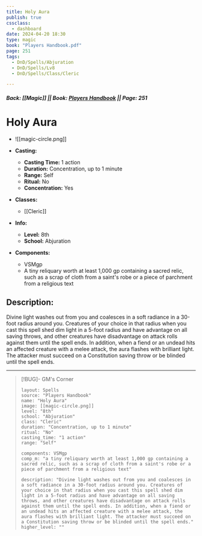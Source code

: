```yaml
---
title: Holy Aura
publish: true
cssclass:
  - dashboard
date: 2024-04-20 18:30
type: magic
book: "Players Handbook.pdf"
page: 251
tags:
  - DnD/Spells/Abjuration
  - DnD/Spells/Lv8
  - DnD/Spells/Class/Cleric

---
```


##### Back: [[Magic]] || Book: [Players Handbook](https://drive.google.com/drive/folders/1O5bhpYizcIT5xxAoLOuzCRht_PVS7VSG?usp=sharing) || Page: 251

# Holy Aura
- ![[magic-circle.png]]
- **Casting:**
    - **Casting Time:** 1 action
    - **Duration:** Concentration, up to 1 minute
    - **Range:** Self
    - **Ritual:** No
    - **Concentration:** Yes
- **Classes:**
    - [[Cleric]]

- **Info:**
    - **Level:** 8th
    - **School:** Abjuration
- **Components:**
    - VSMgp
    - A tiny reliquary worth at least 1,000 gp containing a sacred relic, such as a scrap of cloth from a saint's robe or a piece of parchment from a religious text

## Description:
Divine light washes out from you and coalesces in a soft radiance in a 30-foot radius around you. Creatures of your choice in that radius when you cast this spell shed dim light in a 5-foot radius and have advantage on all saving throws, and other creatures have disadvantage on attack rolls against them until the spell ends. In addition, when a fiend or an undead hits an affected creature with a melee attack, the aura flashes with brilliant light. The attacker must succeed on a Constitution saving throw or be blinded until the spell ends.



---

> [!BUG]- GM's Corner
>
> ```statblock
> layout: Spells
> source: "Players Handbook"
> name: "Holy Aura"
> image: [[magic-circle.png]]
> level: "8th"
> school: "Abjuration"
> class: "Cleric"
> duration: "Concentration, up to 1 minute"
> ritual: "No"
> casting_time: "1 action"
> range: "Self"
>
> components: VSMgp
> comp_m: "a tiny reliquary worth at least 1,000 gp containing a sacred relic, such as a scrap of cloth from a saint's robe or a piece of parchment from a religious text"
>
> description: "Divine light washes out from you and coalesces in a soft radiance in a 30-foot radius around you. Creatures of your choice in that radius when you cast this spell shed dim light in a 5-foot radius and have advantage on all saving throws, and other creatures have disadvantage on attack rolls against them until the spell ends. In addition, when a fiend or an undead hits an affected creature with a melee attack, the aura flashes with brilliant light. The attacker must succeed on a Constitution saving throw or be blinded until the spell ends."
> higher_level: ""
> ```
